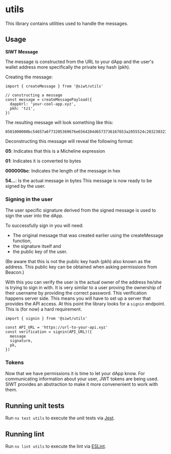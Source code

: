 # utils

This library contains utilities used to handle the messages.

## Usage

**SIWT Message**

The message is constructed from the URL to your dApp and the user's wallet address more specifically the private key hash (pkh).

Creating the message:

```
import { createMessage } from '@siwt/utils'

// constructing a message
const message = createMessagePayload({
  dappUrl: 'your-cool-app.xyz',
  pkh: 'tz1',
})
```

The resulting message will look something like this:

```
0501000000bc54657a6f73205369676e6564204d6573736167653a2055524c20323032322d30342d32385430383a34383a33332e3636345a2055524c20776f756c64206c696b6520796f7520746f207369676e20696e207769746820504b482e200a2020
```

Deconstructing this message will reveal the following format:

**05**: Indicates that this is a Micheline expression

**01**: Indicates it is converted to bytes

**000000bc**: Indicates the length of the message in hex

**54...**: Is the actual message in bytes
This message is now ready to be signed by the user.

### Signing in the user

The user specific signature derived from the signed message is used to sign the user into the dApp.

To successfully sign in you will need:

- The original message that was created earlier using the createMessage function,
- the signature itself and
- the public key of the user.

(Be aware that this is not the public key hash (pkh) also known as the address. This public key can be obtained when asking permissions from Beacon.)

With this you can verify the user is the actual owner of the address he/she is trying to sign in with. It is very similar to a user proving the ownership of their username by providing the correct password. This verification happens server side. This means you will have to set up a server that provides the API access. At this point the library looks for a `signin` endpoint. This is (for now) a hard requirement.

```
import { signin } from '@siwt/utils'

const API_URL = 'https://url-to-your-api.xyz'
const verification = signin(API_URL)({
  message
  signature,
  pk,
})
```

### Tokens

Now that we have permissions it is time to let your dApp know. For communicating information about your user, JWT tokens are being used. SIWT provides an abstraction to make it more convenenient to work with them.

## Running unit tests

Run `nx test utils` to execute the unit tests via [Jest](https://jestjs.io).

## Running lint

Run `nx lint utils` to execute the lint via [ESLint](https://eslint.org/).
